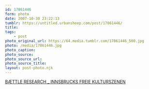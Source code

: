 ```yaml
---
id: 17861446
form: photo
date: 2007-10-30 23:22:13
tumblr: https://untitled.urbansheep.com/post/17861446/
title:
tags:
    - post
photo_original_url: https://64.media.tumblr.com/17861446_500.jpg
photo: /media/17861446.jpg
photo_caption: 
photo_source:
photo_source_url:
photo_source_title:
layout: post-photo.njk
---
```


<p><a href="http://ffffound.com/image/b6df30e32504d30dd8a2373e01e3b03ca8bf9424">BÆTTLE RESEARCH _ INNSBRUCKS FREIE KULTURSZENEN</a></p>
